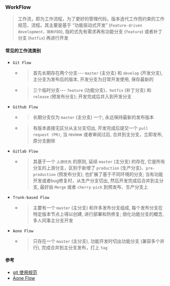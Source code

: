### WorkFlow

>工作流，即为工作流程，为了更好的管理代码，版本迭代工作而约束的工作规范、流程。其主要是基于 “功能驱动式开发” (`Feature-driven development，简称FDD`), 指的式先有需求再有功能分支 (`feature`) 或者补丁分支 (`hotfix`) 再进行开发

#### 常见的工作流类别

- `Git Flow`
  - > 首先长期存在两个分支--- `master` (主分支) 和 `develop` (开发分支), 主分支为发布后的版本, 开发分支为日常开发使用, 保存最新的
  - > 三个临时分支--- `feature` (功能分支)、`hotfix` (补丁分支) 和 `release` (预发布分支); 开发完成后并入到开发分支
- `Github Flow`
  - > 长期分支仅为 `master` (主分支) 一个, 永远保持最新的发布版本
  - > 有版本直接无区分从主分支切出, 开发完成后提交一个 `pull request (PR)`, 当 review 或者审阅过后, 合并到主分支，立即发布, 原分支删除
- `Gitlab Flow`
  - > 其基于一个 `上游优先` 的原则, 延续 `master` (主分支) 的存在, 它是所有分支的上游分支，区别于新增了 `production` (生产分支)、`pre-production` (预发布分支), 也扩展了基于不同环境的分支; 当有功能开发或者bug修复时，从生产分支切出, 然后开发完成后合并到主分支, 最好由 `Merge` 或者 `cherry-pick` 到预发布、生产分支上
- `Trunk-based Flow`
  - > 主要有一个 `master` (主分支) 和许多发布分支组成, 每个发布分支在特定版本节点上得以创建, 进行部署和热修复; 弱化功能分支的概念, 多人同事主分支开发
- `Aone Flow`
  - > 只存在一个 `master` (主分支), 功能开发时切出功能分支 (兼容多个并行), 完成合并到主分支发布，打上 `tag`

#### 参考

- [git 使用规范](https://www.ruanyifeng.com/blog/2015/08/git-use-process.html)
- [Aone Flow](https://developer.aliyun.com/article/573549)
